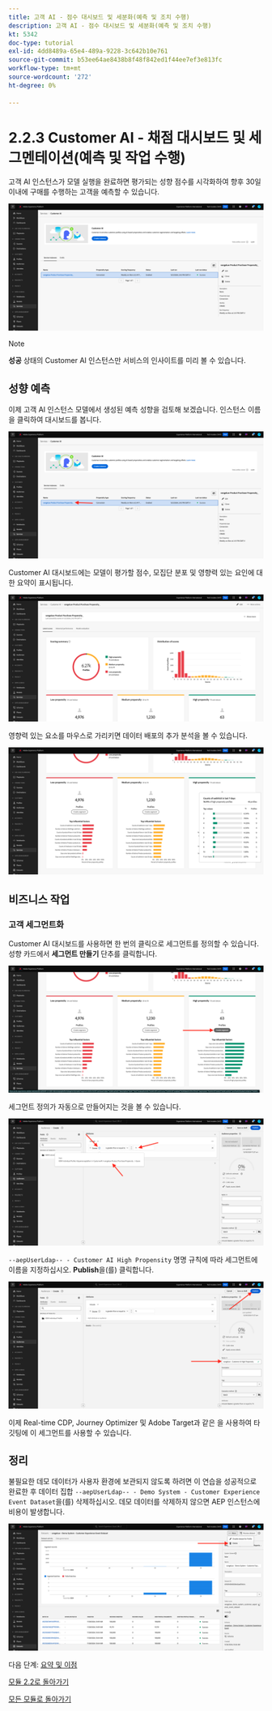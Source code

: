 ```yaml
---
title: 고객 AI - 점수 대시보드 및 세분화(예측 및 조치 수행)
description: 고객 AI - 점수 대시보드 및 세분화(예측 및 조치 수행)
kt: 5342
doc-type: tutorial
exl-id: 4dd8489a-65e4-489a-9228-3c642b10e761
source-git-commit: b53ee64ae8438b8f48f842ed1f44ee7ef3e813fc
workflow-type: tm+mt
source-wordcount: '272'
ht-degree: 0%

---
```


# 2.2.3 Customer AI - 채점 대시보드 및 세그멘테이션(예측 및 작업 수행)

고객 AI 인스턴스가 모델 실행을 완료하면 평가되는 성향 점수를 시각화하여 향후 30일 이내에 구매를 수행하는 고객을 예측할 수 있습니다.

![AI](./images/caiinstancesummary1.png)

>[!NOTE]
>
>**성공** 상태의 Customer AI 인스턴스만 서비스의 인사이트를 미리 볼 수 있습니다.

## 성향 예측

이제 고객 AI 인스턴스 모델에서 생성된 예측 성향을 검토해 보겠습니다. 인스턴스 이름을 클릭하여 대시보드를 봅니다.

![AI](./images/caimodels1.png)

Customer AI 대시보드에는 모델이 평가할 점수, 모집단 분포 및 영향력 있는 요인에 대한 요약이 표시됩니다.

![AI 설명](./images/caidescription.png)

영향력 있는 요소를 마우스로 가리키면 데이터 배포의 추가 분석을 볼 수 있습니다.

![영향 요소](./images/caiinfluencefactors.png)

## 비즈니스 작업

### 고객 세그먼트화

Customer AI 대시보드를 사용하면 한 번의 클릭으로 세그먼트를 정의할 수 있습니다. 성향 카드에서 **세그먼트 만들기** 단추를 클릭합니다.

![세그먼트 만들기](./images/caiinfluencefactors1.png)

세그먼트 정의가 자동으로 만들어지는 것을 볼 수 있습니다.

![세그먼트 규칙](./images/caicreatesegment.png)

`--aepUserLdap-- - Customer AI High Propensity` 명명 규칙에 따라 세그먼트에 이름을 지정하십시오. **Publish**&#x200B;을(를) 클릭합니다.

![세그먼트 규칙](./images/caicreatesegment1.png)

이제 Real-time CDP, Journey Optimizer 및 Adobe Target과 같은 을 사용하여 타깃팅에 이 세그먼트를 사용할 수 있습니다.

## 정리

불필요한 데모 데이터가 사용자 환경에 보관되지 않도록 하려면 이 연습을 성공적으로 완료한 후 데이터 집합 `--aepUserLdap-- - Demo System - Customer Experience Event Dataset`을(를) 삭제하십시오. 데모 데이터를 삭제하지 않으면 AEP 인스턴스에 비용이 발생합니다.

![프로필](./images/cleanup.png)

다음 단계: [요약 및 이점](./summary.md)

[모듈 2.2로 돌아가기](./intelligent-services.md)

[모든 모듈로 돌아가기](./../../../overview.md)
